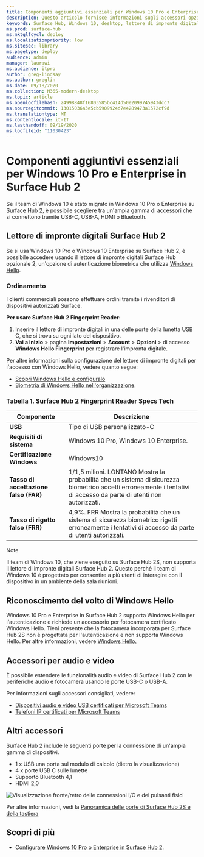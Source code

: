 ```yaml
---
title: Componenti aggiuntivi essenziali per Windows 10 Pro e Enterprise in Surface Hub 2
description: Questo articolo fornisce informazioni sugli accessori opzionali che è possibile usare con Windows 10 Pro o Enterprise in Surface Hub 2.
keywords: Surface Hub, Windows 10, desktop, lettore di impronte digitali, Windows Hello
ms.prod: surface-hub
ms.mktglfcycl: deploy
ms.localizationpriority: low
ms.sitesec: library
ms.pagetype: deploy
audience: admin
manager: laurawi
ms.audience: itpro
author: greg-lindsay
ms.author: greglin
ms.date: 09/18/2020
ms.collection: M365-modern-desktop
ms.topic: article
ms.openlocfilehash: 24998848f16803585bc414d50e2099745943dcc7
ms.sourcegitcommit: 13015036a3e5cb5909924d7e4289473a1572cf9d
ms.translationtype: MT
ms.contentlocale: it-IT
ms.lasthandoff: 09/19/2020
ms.locfileid: "11030423"
---
```

# Componenti aggiuntivi essenziali per Windows 10 Pro e Enterprise in Surface Hub 2

Se il team di Windows 10 è stato migrato in Windows 10 Pro o Enterprise su Surface Hub 2, è possibile scegliere tra un'ampia gamma di accessori che si connettono tramite USB-C, USB-A, HDMI o Bluetooth. 

## Lettore di impronte digitali Surface Hub 2

Se si usa Windows 10 Pro o Windows 10 Enterprise su Surface Hub 2, è possibile accedere usando il lettore di impronte digitali Surface Hub opzionale 2, un'opzione di autenticazione biometrica che utilizza [Windows Hello](https://docs.microsoft.com/windows-hardware/design/device-experiences/windows-hello).

### Ordinamento

I clienti commerciali possono effettuare ordini tramite i rivenditori di dispositivi autorizzati Surface.

**Per usare Surface Hub 2 Fingerprint Reader:**

1. Inserire il lettore di impronte digitali in una delle porte della lunetta USB C, che si trova su ogni lato del dispositivo.
2. **Vai a inizio**  >  pagina **Impostazioni**  >  **Account**  >  **Opzioni**  >  di accesso **Windows Hello Fingerprint** per registrare l'impronta digitale.

Per altre informazioni sulla configurazione del lettore di impronte digitali per l'accesso con Windows Hello, vedere quanto segue:

- [Scopri Windows Hello e configuralo](https://support.microsoft.com/help/4028017/windows-learn-about-windows-hello-and-set-it-up)
- [Biometria di Windows Hello nell'organizzazione](https://docs.microsoft.com/windows/security/identity-protection/hello-for-business/hello-biometrics-in-enterprise).

  
### Tabella 1. Surface Hub 2 Fingerprint Reader Specs Tech


| Componente                       | Descrizione                                                                                                                          |
| ------------------------------- | ------------------------------------------------------------------------------------------------------------------------------------ |
| **USB**                         | Tipo di USB personalizzato-C                                                                                                           |
| **Requisiti di sistema**          | Windows 10 Pro, Windows 10 Enterprise.                                                                                               |
| **Certificazione Windows**       | Windows10                                                                                                                           |
| **Tasso di accettazione falso (FAR)** | 1/1,5 milioni. LONTANO Mostra la probabilità che un sistema di sicurezza biometrico accetti erroneamente i tentativi di accesso da parte di utenti non autorizzati. |
| **Tasso di rigetto falso (FRR)** | 4,9%. FRR Mostra la probabilità che un sistema di sicurezza biometrico rigetti erroneamente i tentativi di accesso da parte di utenti autorizzati. |


> [!NOTE]
> Il team di Windows 10, che viene eseguito su Surface Hub 2S, non supporta il lettore di impronte digitali Surface Hub 2. Questo perché il team di Windows 10 è progettato per consentire a più utenti di interagire con il dispositivo in un ambiente della sala riunioni. 
 
## Riconoscimento del volto di Windows Hello

Windows 10 Pro e Enterprise in Surface Hub 2 supporta Windows Hello per l'autenticazione e richiede un accessorio per fotocamera certificato Windows Hello. Tieni presente che la fotocamera incorporata per Surface Hub 2S non è progettata per l'autenticazione e non supporta Windows Hello. Per altre informazioni, vedere [Windows Hello.](https://docs.microsoft.com/windows-hardware/design/device-experiences/windows-hello)


## Accessori per audio e video

È possibile estendere le funzionalità audio e video di Surface Hub 2 con le periferiche audio e fotocamera usando le porte USB-C o USB-A.

Per informazioni sugli accessori consigliati, vedere:

- [Dispositivi audio e video USB certificati per Microsoft Teams](https://docs.microsoft.com/microsoftteams/devices/usb-devices)
- [Telefoni IP certificati per Microsoft Teams](https://docs.microsoft.com/microsoftteams/devices/teams-ip-phones)



## Altri accessori
Surface Hub 2 include le seguenti porte per la connessione di un'ampia gamma di dispositivi. 

- 1 x USB una porta sul modulo di calcolo (dietro la visualizzazione)
- 4 x porte USB C sulle lunette
- Supporto Bluetooth 4,1
- HDMI 2,0

 ![Visualizzazione fronte/retro delle connessioni I/O e dei pulsanti fisici](images/hub2s-schematic.png)

Per altre informazioni, vedi la [Panoramica delle porte di Surface Hub 2S e della tastiera](surface-hub-2s-port-keypad-overview.md)


## Scopri di più

- [Configurare Windows 10 Pro o Enterprise in Surface Hub 2](surface-hub-2-post-install.md).